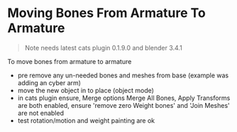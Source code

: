 # Moving Bones From Armature To Armature  
  
> Note needs latest cats plugin 0.1.9.0 and blender 3.4.1

To move bones from armature to armature  
- pre remove any un-needed bones and meshes from base (example was adding an cyber arm)
- move the new object in to place (object mode)
- in cats plugin ensure, Merge options Merge All Bones, Apply Transforms are both enabled, ensure 'remove zero Weight bones' and 'Join Meshes' are not enabled
- test rotation/motion and weight painting are ok
